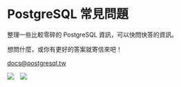 # PostgreSQL 常見問題

整理一些比較零碎的 PostgreSQL 資訊，可以快問快答的資訊。

想問什麼，或你有更好的答案就寄信來吧！

[docs@postgresql.tw](mailto:docs@postgresql.tw)

[![](https://img.shields.io/badge/正體中文使用手冊-PostgreSQL.TW-blue.svg)](https://docs.postgresql.tw)　[![](https://img.shields.io/badge/台灣使用者社群-PostgreSQL-blue.svg)](https://docs.postgresql.tw/)

